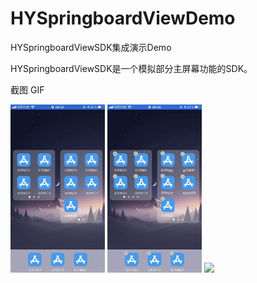 # HYSpringboardViewDemo

HYSpringboardViewSDK集成演示Demo

HYSpringboardViewSDK是一个模拟部分主屏幕功能的SDK。

截图 GIF
<div>
	<img style="width:30%;" src="https://github.com/aixinchao/HYSpringboardViewDemo/blob/main/IMG_0364.jpg"/>
	<img style="width:30%;" src="https://github.com/aixinchao/HYSpringboardViewDemo/blob/main/IMG_0365.jpg"/>
	<img style="width:30%;" src="https://github.com/aixinchao/HYSpringboardViewDemo/blob/main/RPReplay_Final1655775317.gif"/>
</div>
